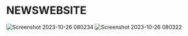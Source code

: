# NEWSWEBSITE

![Screenshot 2023-10-26 080234](https://github.com/SATYAJIT6253/NEWSWEBSITE/assets/119771949/f3f0d23a-6869-463a-9525-21d685c7acb8)
![Screenshot 2023-10-26 080322](https://github.com/SATYAJIT6253/NEWSWEBSITE/assets/119771949/e4e524e8-1bec-4c3f-8e22-2570a1c90654)


